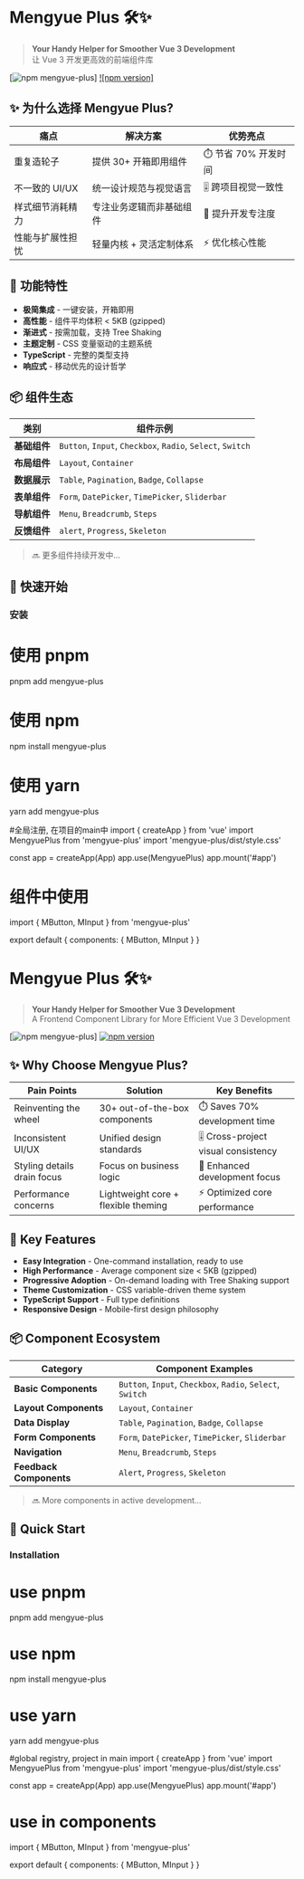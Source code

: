 # Mengyue Plus 🛠️✨

> **Your Handy Helper for Smoother Vue 3 Development**  
> 让 Vue 3 开发更高效的前端组件库

[![npm mengyue-plus](https://www.npmjs.com/package/mengyue-plus?activeTab=readme)]
[![npm version]]([https://npmjs.com/package/mengyue-plus](https://www.npmjs.com/package/mengyue-plus?activeTab=versions))

## ✨ 为什么选择 Mengyue Plus?

| 痛点                  | 解决方案                     | 优势亮点               |
|-----------------------|----------------------------|-----------------------|
| 重复造轮子            | 提供 30+ 开箱即用组件       | ⏱️ 节省 70% 开发时间  |
| 不一致的 UI/UX        | 统一设计规范与视觉语言      | 🎚️ 跨项目视觉一致性   |
| 样式细节消耗精力      | 专注业务逻辑而非基础组件    | 🚀 提升开发专注度      |
| 性能与扩展性担忧      | 轻量内核 + 灵活定制体系     | ⚡ 优化核心性能        |

## 🧩 功能特性

- **极简集成** - 一键安装，开箱即用
- **高性能** - 组件平均体积 < 5KB (gzipped)
- **渐进式** - 按需加载，支持 Tree Shaking
- **主题定制** - CSS 变量驱动的主题系统
- **TypeScript** - 完整的类型支持
- **响应式** - 移动优先的设计哲学

## 📦 组件生态

| 类别         | 组件示例                                                                 |
|--------------|-------------------------------------------------------------------------|
| **基础组件**  | `Button`, `Input`, `Checkbox`, `Radio`, `Select`, `Switch`              |
| **布局组件**  | `Layout`, `Container`                                                   |
| **数据展示**  | `Table`, `Pagination`, `Badge`,  `Collapse`                             |
| **表单组件**  | `Form`, `DatePicker`, `TimePicker`,  `Sliderbar`                        |
| **导航组件**  | `Menu`, `Breadcrumb`, `Steps`                                           |
| **反馈组件**  | `alert`, `Progress`, `Skeleton`                                         |

> 🔜 更多组件持续开发中...

## 🚀 快速开始

### 安装

# 使用 pnpm
pnpm add mengyue-plus

# 使用 npm
npm install mengyue-plus

# 使用 yarn
yarn add mengyue-plus

#全局注册, 在项目的main中
import { createApp } from 'vue'
import MengyuePlus from 'mengyue-plus'
import 'mengyue-plus/dist/style.css'

const app = createApp(App)
app.use(MengyuePlus)
app.mount('#app')

# 组件中使用
import { MButton, MInput } from 'mengyue-plus'

export default {
  components: {
    MButton,
    MInput
  }
}


# Mengyue Plus 🛠️✨

> **Your Handy Helper for Smoother Vue 3 Development**  
> A Frontend Component Library for More Efficient Vue 3 Development

[![npm mengyue-plus](https://www.npmjs.com/package/mengyue-plus?activeTab=readme)]
[![npm version](https://img.shields.io/npm/v/mengyue-plus)](https://www.npmjs.com/package/mengyue-plus?activeTab=versions)

## ✨ Why Choose Mengyue Plus?

| Pain Points                | Solution                          | Key Benefits             |
|----------------------------|-----------------------------------|--------------------------|
| Reinventing the wheel      | 30+ out-of-the-box components     | ⏱️ Saves 70% development time |
| Inconsistent UI/UX         | Unified design standards          | 🎚️ Cross-project visual consistency |
| Styling details drain focus| Focus on business logic           | 🚀 Enhanced development focus |
| Performance concerns       | Lightweight core + flexible theming | ⚡ Optimized core performance |

## 🧩 Key Features

- **Easy Integration** - One-command installation, ready to use
- **High Performance** - Average component size < 5KB (gzipped)
- **Progressive Adoption** - On-demand loading with Tree Shaking support
- **Theme Customization** - CSS variable-driven theme system
- **TypeScript Support** - Full type definitions
- **Responsive Design** - Mobile-first design philosophy

## 📦 Component Ecosystem

| Category          | Component Examples                                      |
|-------------------|---------------------------------------------------------|
| **Basic Components** | `Button`, `Input`, `Checkbox`, `Radio`, `Select`, `Switch` |
| **Layout Components** | `Layout`, `Container`                                   |
| **Data Display**    | `Table`, `Pagination`, `Badge`, `Collapse`              |
| **Form Components** | `Form`, `DatePicker`, `TimePicker`, `Sliderbar`         |
| **Navigation**      | `Menu`, `Breadcrumb`, `Steps`                           |
| **Feedback Components** | `Alert`, `Progress`, `Skeleton`                         |

> 🔜 More components in active development...

## 🚀 Quick Start

### Installation

# use pnpm
pnpm add mengyue-plus

# use npm
npm install mengyue-plus

# use yarn
yarn add mengyue-plus

#global registry, project in main
import { createApp } from 'vue'
import MengyuePlus from 'mengyue-plus'
import 'mengyue-plus/dist/style.css'

const app = createApp(App)
app.use(MengyuePlus)
app.mount('#app')

# use in components
import { MButton, MInput } from 'mengyue-plus'

export default {
  components: {
    MButton,
    MInput
  }
}
